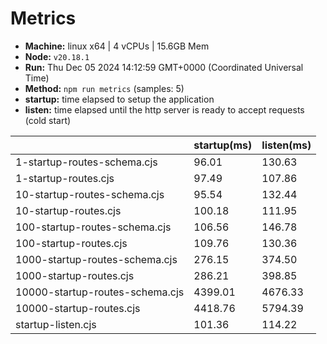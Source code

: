 # Metrics
* __Machine:__ linux x64 | 4 vCPUs | 15.6GB Mem
* __Node:__ `v20.18.1`
* __Run:__ Thu Dec 05 2024 14:12:59 GMT+0000 (Coordinated Universal Time)
* __Method:__ `npm run metrics` (samples: 5)
* __startup:__ time elapsed to setup the application
* __listen:__ time elapsed until the http server is ready to accept requests (cold start)

| | startup(ms) | listen(ms) |
|-| -       | -      |
| 1-startup-routes-schema.cjs | 96.01 | 130.63 |
| 1-startup-routes.cjs | 97.49 | 107.86 |
| 10-startup-routes-schema.cjs | 95.54 | 132.44 |
| 10-startup-routes.cjs | 100.18 | 111.95 |
| 100-startup-routes-schema.cjs | 106.56 | 146.78 |
| 100-startup-routes.cjs | 109.76 | 130.36 |
| 1000-startup-routes-schema.cjs | 276.15 | 374.50 |
| 1000-startup-routes.cjs | 286.21 | 398.85 |
| 10000-startup-routes-schema.cjs | 4399.01 | 4676.33 |
| 10000-startup-routes.cjs | 4418.76 | 5794.39 |
| startup-listen.cjs | 101.36 | 114.22 |
